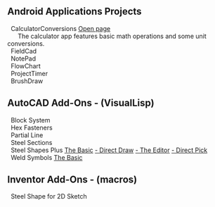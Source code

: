## **Android Applications Projects**  
&nbsp; CalculatorConversions  [Open page](https://michelvilleneuve.github.io/CalcConv/)  
&nbsp; &nbsp; &nbsp;  The calculator app features basic math operations and some unit conversions.  
&nbsp; FieldCad  
&nbsp; NotePad  
&nbsp; FlowChart  
&nbsp; ProjectTimer  
&nbsp; BrushDraw  

## **AutoCAD Add-Ons** - (VisualLisp)
&nbsp; Block System  
&nbsp; Hex Fasteners  
&nbsp; Partial Line  
&nbsp; Steel Sections  
&nbsp; Steel Shapes Plus [The Basic](https://addcom.github.io/Structural-Steel-Shape/) [- Direct Draw](https://addcom.github.io/Steel-Shape-Plus-Direct-Draw/) [- The Editor](https://addcom.github.io/Steel-Shape-Plus-Editor/) [- Direct Pick](https://addcom.github.io/Steel-Shape-Plus-Direct-Pick/)  
&nbsp; Weld Symbols  [The Basic](https://addcom.github.io/WeldSymbols/)  

## **Inventor Add-Ons** - (macros)  
&nbsp; Steel Shape for 2D Sketch  
